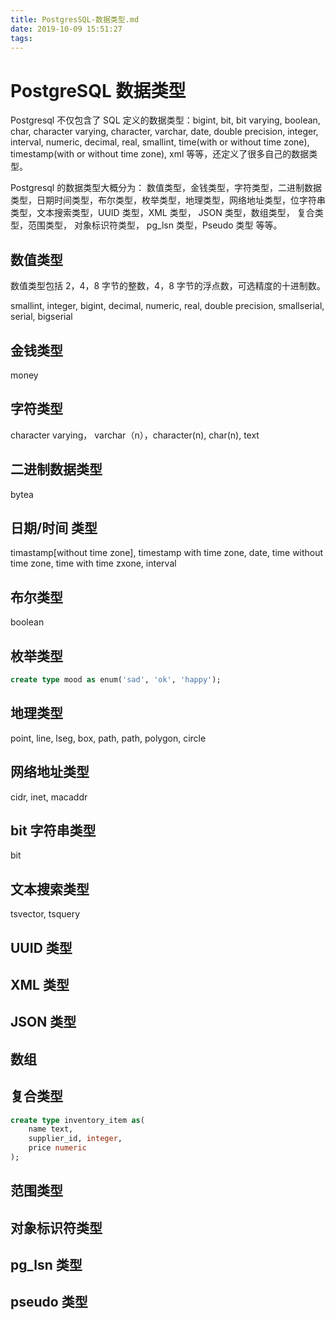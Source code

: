 ```yaml
---
title: PostgresSQL-数据类型.md
date: 2019-10-09 15:51:27
tags:
---
```


# PostgreSQL 数据类型

Postgresql 不仅包含了 SQL 定义的数据类型：bigint, bit, bit varying, boolean, char, character varying, character, varchar, date, double precision, integer, interval, numeric, decimal, real, smallint, time(with or without time zone), timestamp(with or without time zone), xml 等等，还定义了很多自己的数据类型。

Postgresql 的数据类型大概分为： 数值类型，金钱类型，字符类型，二进制数据类型，日期时间类型，布尔类型，枚举类型，地理类型，网络地址类型，位字符串类型，文本搜索类型，UUID 类型，XML 类型， JSON 类型，数组类型， 复合类型，范围类型， 对象标识符类型， pg_lsn 类型，Pseudo 类型 等等。

## 数值类型

数值类型包括 2，4，8 字节的整数，4，8 字节的浮点数，可选精度的十进制数。

smallint, integer, bigint, decimal, numeric, real, double precision, smallserial, serial, bigserial

## 金钱类型

money

## 字符类型

character varying， varchar（n），character(n), char(n), text

## 二进制数据类型

bytea

## 日期/时间 类型

timastamp[without time zone], timestamp with time zone, date, time without time zone, time with time zxone, interval

## 布尔类型

boolean

## 枚举类型

``` SQL
create type mood as enum('sad', 'ok', 'happy');
```

## 地理类型

point, line, lseg, box, path, path, polygon, circle

## 网络地址类型

cidr, inet, macaddr

## bit 字符串类型

bit

## 文本搜索类型

tsvector, tsquery

## UUID 类型

## XML 类型

## JSON 类型

## 数组

## 复合类型

``` SQL
create type inventory_item as(
    name text,
    supplier_id, integer,
    price numeric
);
```

## 范围类型

## 对象标识符类型

## pg_lsn 类型

## pseudo 类型


